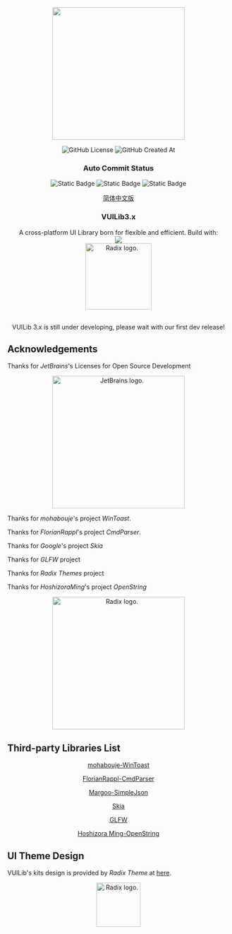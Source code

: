 <div align="center">

<img src="./readme/icon.svg" width="300">

![GitHub License](https://img.shields.io/github/license/FSMargoo/VUILib) ![GitHub Created At](https://img.shields.io/github/created-at/FSMargoo/VuiLib)

<h3>Auto Commit Status</h3>

![Static Badge](https://img.shields.io/badge/Unit%20Test-Pass-green)
![Static Badge](https://img.shields.io/badge/Last%20Commit-ni:66e64f5e-blue)
![Static Badge](https://img.shields.io/badge/Last%20Commit%20Date-2024/09/15/11:07:16-purple)

[简体中文版](./README_ZH_CN.md)


<h3 align="center">VUILib3.x</h3>
A cross-platform UI Library born for flexible and efficient. Build with:

<br>

<img src="https://skillicons.dev/icons?i=cpp,cmake,clion,figma" />

<div align="center">

<img src="./readme/radix logo.svg" alt="Radix logo." width="150">

</div>

<br>

VUILib 3.x is still under developing, please wait with our first dev release!

</div>

## Acknowledgements

Thanks for $JetBrains$'s Licenses for Open Source Development

<div align="center">

<img src="https://resources.jetbrains.com/storage/products/company/brand/logos/jetbrains.png" alt="JetBrains logo." width="300">

</div>

Thanks for $mohabouje$'s project $WinToast$.

Thanks for $FlorianRappl$'s project $CmdParser$.

Thanks for $Google$'s project $Skia$

Thanks for $GLFW$ project

Thanks for $Radix$ $Themes$ project

Thanks for $Hoshizora Ming$'s project $OpenString$


<div align="center">

<img src="./readme/radix logo.svg" alt="Radix logo." width="300">

</div>

## Third-party Libraries List

<div align="center">

[mohabouje-WinToast](https://github.com/mohabouje/WinToast)

[FlorianRappl-CmdParser](https://github.com/FlorianRappl/CmdParser)

[Margoo-SimpleJson](https://github.com/FSMargoo/SimpleJson)

[Skia](https://www.skia.org)

[GLFW](https://github.com/GLFW/glfw)

[Hoshizora Ming-OpenString](https://github.com/FSMargoo/OpenString-CMake)

</div>

## UI Theme Design

VUILib's kits design is provided by $Radix$ $Theme$ at [here](https://www.radix-ui.com/).

<div align="center">

<img src="./readme/radix logo.svg" alt="Radix logo." width="100">

</div>